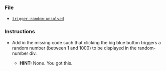 ### File

- [`trigger-random-unsolved`](Unsolved/trigger-random-unsolved.html)

### Instructions

- Add in the missing code such that clicking the big blue button triggers a random number (between 1 and 1000) to be displayed in the random-number div.

  - **HINT:** None. You got this.
